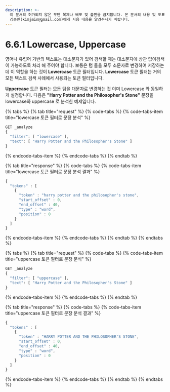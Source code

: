 ```yaml
---
description: >-
  이 문서의 허가되지 않은 무단 복제나 배포 및 출판을 금지합니다. 본 문서의 내용 및 도표 등을 인용하고자 하는 경우 출처를 명시하고
  김종민(kimjmin@gmail.com)에게 사용 내용을 알려주시기 바랍니다.
---
```


# 6.6.1 Lowercase, Uppercase

  영어나 유럽어 기반의 텍스트는 대소문자가 있어 검색할 때는 대소문자에 상관 없이검색이 가능하도록 처리 해 주어야 합니다. 보통은 텀 들을 모두 소문자로 변경하여 저장하는데 이 역할을 하는 것이 **Lowercase** 토큰 필터입니다. **Lowercase** 토큰 필터는 거의 모든 텍스트 검색 사례에서 사용되는 토큰 필터입니다.

  **Uppercase** 토큰 필터는 모든 텀을 대문자로 변경하는 것 이며 Lowercase 와 동일하게 설정합니다. 다음은 **"Harry Potter and the Philosopher's Stone"** 문장을 lowercase와 uppercase 로 분석한 예제입니다.

{% tabs %}
{% tab title="request" %}
{% code-tabs %}
{% code-tabs-item title="lowercase 토큰 필터로 문장 분석" %}
```javascript
GET _analyze
{
  "filter": [ "lowercase" ],
  "text": [ "Harry Potter and the Philosopher's Stone" ]
}
```
{% endcode-tabs-item %}
{% endcode-tabs %}
{% endtab %}

{% tab title="response" %}
{% code-tabs %}
{% code-tabs-item title="lowercase 토큰 필터로 문장 분석 결과" %}
```javascript
{
  "tokens" : [
    {
      "token" : "harry potter and the philosopher's stone",
      "start_offset" : 0,
      "end_offset" : 40,
      "type" : "word",
      "position" : 0
    }
  ]
}
```
{% endcode-tabs-item %}
{% endcode-tabs %}
{% endtab %}
{% endtabs %}

{% tabs %}
{% tab title="request" %}
{% code-tabs %}
{% code-tabs-item title="uppercase 토큰 필터로 문장 분석" %}
```javascript
GET _analyze
{
  "filter": [ "uppercase" ],
  "text": [ "Harry Potter and the Philosopher's Stone" ]
}
```
{% endcode-tabs-item %}
{% endcode-tabs %}
{% endtab %}

{% tab title="response" %}
{% code-tabs %}
{% code-tabs-item title="uppercase 토큰 필터로 문장 분석 결과" %}
```javascript
{
  "tokens" : [
    {
      "token" : "HARRY POTTER AND THE PHILOSOPHER'S STONE",
      "start_offset" : 0,
      "end_offset" : 40,
      "type" : "word",
      "position" : 0
    }
  ]
}
```
{% endcode-tabs-item %}
{% endcode-tabs %}
{% endtab %}
{% endtabs %}

  

